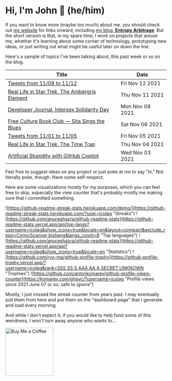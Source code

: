 # Hi, I'm John 👋 (he/him)

If you want to know more (maybe *too* much) about me, you should check out [my website](https://john.colagioia.net/) for links onward, including [my blog, **Entropy Arbitrage**](https://john.colagioia.net/blog).  But the short version is that, in my spare time, I work on projects that amuse me, whether it's learning about some corner of technology, prototyping new ideas, or just writing out what might be useful later on down the line.

Here's a sample of topics I've been talking about, this past week or so on the blog.

|Title|Date|
|-----|-------|
|[Tweets from 11/08 to 11/12](https://john.colagioia.net/blog/media/2021/11/12/week.html)|Fri Nov 12 2021|
|[Real Life in Star Trek, The Ambergris Element](https://john.colagioia.net/blog/2021/11/11/ambergris.html)|Thu Nov 11 2021|
|[Developer Journal, Intersex Solidarity Day](https://john.colagioia.net/blog/2021/11/08/rememberance.html)|Mon Nov 08 2021|
|[Free Culture Book Club — Sita Sings the Blues](https://john.colagioia.net/blog/2021/11/06/sita.html)|Sat Nov 06 2021|
|[Tweets from 11/01 to 11/05](https://john.colagioia.net/blog/media/2021/11/05/week.html)|Fri Nov 05 2021|
|[Real Life in Star Trek, The Time Trap](https://john.colagioia.net/blog/2021/11/04/time-trap.html)|Thu Nov 04 2021|
|[Artificial Stupidity with GitHub Copilot](https://john.colagioia.net/blog/2021/11/03/copilot2.html)|Wed Nov 03 2021|

Feel free to suggest ideas on any project or just poke at me to say "hi." Not literally poke, though. Have some self-respect.

Here are some visualizations mostly for my purposes, which you can feel free to skip, especially the view counter that's probably mostly me making sure that I committed something.

![https://github-readme-streak-stats.herokuapp.com/demo/](https://github-readme-streak-stats.herokuapp.com/?user=jcolag "Streaks")
![https://github.com/anuraghazra/github-readme-stats](https://github-readme-stats.vercel.app/api/top-langs?username=jcolag&show_icons=true&locale=en&layout=compact&exclude_repo=ComicScanner,bisheng&langs_count=8 "Top languages")
![https://github.com/anuraghazra/github-readme-stats](https://github-readme-stats.vercel.app/api?username=jcolag&show_icons=true&locale=en "Statistics")
![https://github.com/ryo-ma/github-profile-trophy](https://github-profile-trophy.vercel.app/?username=jcolag&rank=SSS,SS,S,AAA,AA,A,SECRET,UNKNOWN "Trophies")
![https://github.com/antonkomarev/github-profile-views-counter](https://komarev.com/ghpvc/?username=jcolag "Profile views since 2021 June 07 or so; safe to ignore")

Mostly, I just missed the streak counter from years past.  I may eventually pull them from here and put them on the "dashboard page" that I generate and load every morning.

And while I don't expect it, if you would like to help fund some of this weirdness, I won't turn away anyone who wants to...

[<img src="https://cdn.buymeacoffee.com/buttons/v2/default-yellow.png" alt="Buy Me a Coffee" width="150px"/>](https://www.buymeacoffee.com/jcolag)
